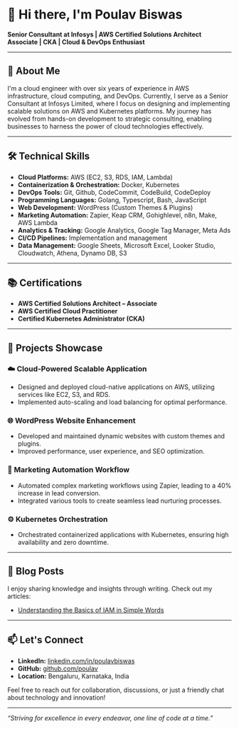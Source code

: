 # 👋 Hi there, I'm Poulav Biswas

**Senior Consultant at Infosys | AWS Certified Solutions Architect Associate | CKA | Cloud & DevOps Enthusiast**

---

## 🔧 About Me

I'm a cloud engineer with over six years of experience in AWS infrastructure, cloud computing, and DevOps. Currently, I serve as a Senior Consultant at Infosys Limited, where I focus on designing and implementing scalable solutions on AWS and Kubernetes platforms. My journey has evolved from hands-on development to strategic consulting, enabling businesses to harness the power of cloud technologies effectively.

---

## 🛠️ Technical Skills

- **Cloud Platforms:** AWS (EC2, S3, RDS, IAM, Lambda)
- **Containerization & Orchestration:** Docker, Kubernetes
- **DevOps Tools:** Git, Github, CodeCommit, CodeBuild, CodeDeploy
- **Programming Languages:** Golang, Typescript, Bash, JavaScript
- **Web Development:** WordPress (Custom Themes & Plugins)
- **Marketing Automation:** Zapier, Keap CRM, Gohighlevel, n8n, Make, AWS Lambda
- **Analytics & Tracking:** Google Analytics, Google Tag Manager, Meta Ads
- **CI/CD Pipelines:** Implementation and management
- **Data Management:** Google Sheets, Microsoft Excel, Looker Studio, Cloudwatch, Athena, Dynamo DB, S3

---

## 📚 Certifications

- **AWS Certified Solutions Architect – Associate**  
- **AWS Certified Cloud Practitioner**  
- **Certified Kubernetes Administrator (CKA)**

---

## 🚀 Projects Showcase

### ☁️ Cloud-Powered Scalable Application
- Designed and deployed cloud-native applications on AWS, utilizing services like EC2, S3, and RDS.
- Implemented auto-scaling and load balancing for optimal performance.

### 🌐 WordPress Website Enhancement
- Developed and maintained dynamic websites with custom themes and plugins.
- Improved performance, user experience, and SEO optimization.

### 🔄 Marketing Automation Workflow
- Automated complex marketing workflows using Zapier, leading to a 40% increase in lead conversion.
- Integrated various tools to create seamless lead nurturing processes.

### ⚙️ Kubernetes Orchestration
- Orchestrated containerized applications with Kubernetes, ensuring high availability and zero downtime.

---

## 📝 Blog Posts

I enjoy sharing knowledge and insights through writing. Check out my articles:

- [Understanding the Basics of IAM in Simple Words](https://poulav.hashnode.dev/understanding-the-basics-of-iam-in-simple-words)

---

## 📫 Let's Connect

- **LinkedIn:** [linkedin.com/in/poulavbiswas](https://www.linkedin.com/in/poulavbiswas/)
- **GitHub:** [github.com/poulav](https://github.com/poulav)
- **Location:** Bengaluru, Karnataka, India

Feel free to reach out for collaboration, discussions, or just a friendly chat about technology and innovation!

---

*“Striving for excellence in every endeavor, one line of code at a time.”*
